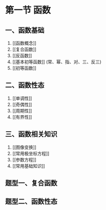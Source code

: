 # 第一节 函数

## 一、函数基础
1. [[函数概念]]
2. [[复合函数]]
3. [[反函数]]
4. [[基本初等函数]] (常、幂、指、对、三、反三)
5. [[初等函数]]

## 二、函数性态
1. [[单调性]]
2. [[奇偶性]]
3. [[周期性]]
4. [[有界性]]

## 三、函数相关知识
1. [[图像变换]]
2. [[常用极坐标方程]]
3. [[参数方程]]
4. [[常用基础知识]]

## 题型一、复合函数

## 题型二、函数性态

